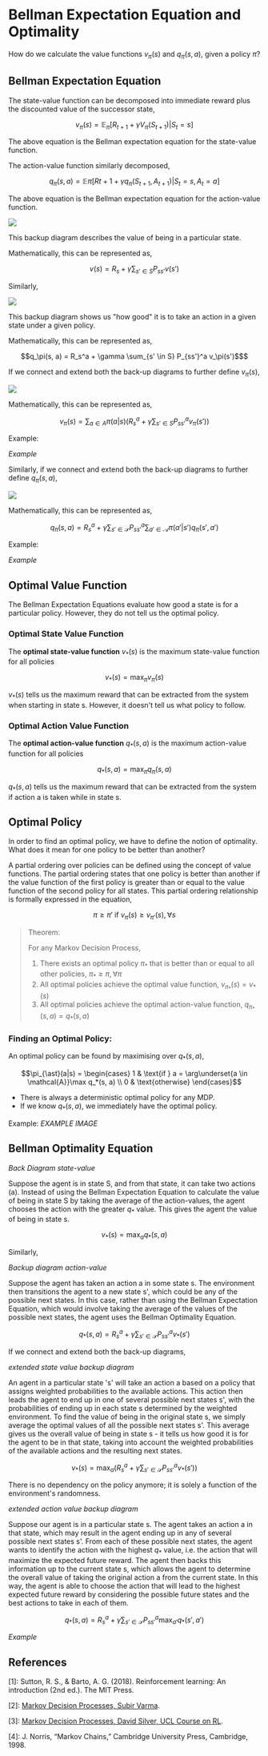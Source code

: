 # Bellman Expectation Equation and Optimality

How do we calculate the value functions $v_\pi (s)$ and $q_\pi (s,a)$, given a policy $\pi$?

## Bellman Expectation Equation

The state-value function can be decomposed into immediate reward plus the discounted value of the successor state,
```math
v_\pi(s) = \mathbb{E}_\pi [R_{t+1} + \gamma V_\pi(S_{t+1}) | S_t = s]
```
The above equation is the Bellman expectation equation for the state-value function.

The action-value function similarly decomposed,
```math
q_\pi(s, a) = \mathbb{E}\pi [R{t+1} + \gamma q_{\pi}(S_{t+1}, A_{t+1}) | S_t = s, A_t = a]
```
The above equation is the Bellman expectation equation for the action-value function.



![ ](../images/state_valuetree.jpg)

This backup diagram describes the value of being in a particular state. 

Mathematically, this can be represented as,
```math
v(s) = R_s + \gamma \sum_{s' \in S} P_{ss'} v(s')
```

Similarly,

![ ](../images/action_valuetree.jpg)

This backup diagram shows us "how good" it is to take an action in a given state under a given policy.

Mathematically, this can be represented as,

```math
q_\pi(s, a) = R_s^a + \gamma \sum_{s' \in S} P_{ss'}^a v_\pi(s')$
```

If we connect and extend both the back-up diagrams to further define $v_\pi (s)$,

![ ](../images/Extended_state_value.jpg)

Mathematically, this can be represented as,
```math
v_\pi(s) = \sum_{a \in A} \pi(a|s) \left(R_s^a + \gamma \sum_{s' \in S} P_{ss'}^a v_\pi(s')\right)
```

Example:

_Example_

Similarly, if we connect and extend both the back-up diagrams to further define $q_\pi (s, a)$,

![ ](../images/extended_action_value.jpg)

Mathematically, this can be represented as,
```math
q_{\pi}(s, a) = R_s^a + \gamma \sum_{s' \in \mathcal{S}} P_{ss'}^a \sum_{a' \in \mathcal{A}} \pi(a'|s') q_{\pi}(s', a')
```

Example:

_Example_

## Optimal Value Function

The Bellman Expectation Equations evaluate how good a state is for a particular policy. However, they do not tell us the optimal policy.

### Optimal State Value Function
The **optimal state-value function** $v_{*} (s)$  is the maximum state-value function for all policies
```math
v_{*}(s) = \mathop{\max}_\pi v_\pi(s)
```
$v_{*} (s)$ tells us the maximum reward that can be extracted from the system when starting in state s. However, it doesn't tell us what policy to follow.

### Optimal Action Value Function

The **optimal action-value function**  $q_{*} (s, a)$ is the maximum action-value function for all policies
```math
q_{*}(s, a) = \mathop{\max}_\pi q_\pi(s, a)
```

$q_{*} (s, a)$ tells us the maximum reward that can be extracted from the system if action a is taken while in state s.

## Optimal Policy

In order to find an optimal policy, we have to define the notion of optimality. What does it mean for one policy to be better than another?

A partial ordering over policies can be defined using the concept of value functions. The partial ordering states that one policy is better than another if the value function of the first policy is greater than or equal to the value function of the second policy for all states. This partial ordering relationship is formally expressed in the equation,
```math
\pi \geq \pi' \text{ if } v_\pi(s) \geq v_{\pi'}(s), \forall s
```

> Theorem:
> 
> For any Markov Decision Process,
> 1. There exists an optimal policy $\pi_{\ast}$ that is better than or equal to all other policies, $\pi_{\ast} \geq \pi, \forall \pi$
> 2. All optimal policies achieve the optimal value function, $v_{\pi_{\ast}}(s) = v_{\ast}(s)$
> 3. All optimal policies achieve the optimal action-value function, $q_{\pi_{\ast}}(s, a) = q_{\ast}(s, a)$

### Finding an Optimal Policy:

An optimal policy can be found by maximising over $q_{\ast}(s, a)$,
```math
\pi_{\ast}(a|s) = \begin{cases}
1 & \text{if } a = \arg\underset{a \in \mathcal{A}}\max q_*(s, a) \\
0 & \text{otherwise}
\end{cases}
```

- There is always a deterministic optimal policy for any MDP.
- If we know $q_{\ast}(s,a )$, we immediately have the optimal policy.

Example:
_EXAMPLE IMAGE_

## Bellman Optimality Equation

_Back Diagram state-value_

Suppose the agent is in state S, and from that state, it can take two actions (a). Instead of using the Bellman Expectation Equation to calculate the value of being in state S by taking the average of the action-values, the agent chooses the action with the greater $q_{\ast}$ value. This gives the agent the value of being in state s.
```math
v_{\ast}(s) = \mathop{\max}_a q_{\ast}(s, a)
```

Similarly,

_Backup diagram action-value_

Suppose the agent has taken an action a in some state s. The environment then transitions the agent to a new state s', which could be any of the possible next states. In this case, rather than using the Bellman Expectation Equation, which would involve taking the average of the values of the possible next states, the agent uses the Bellman Optimality Equation.
```math
q_{\ast}(s, a) = R_s^a + \gamma \sum_{s' \in \mathcal{S}} P_{ss'}^a v_{\ast}(s')
```
If we connect and extend both the back-up diagrams,

_extended state value backup diagram_

An agent in a particular state 's' will take an action a based on a policy that assigns weighted probabilities to the available actions. This action then leads the agent to end up in one of several possible next states s', with the probabilities of ending up in each state s determined by the weighted environment. To find the value of being in the original state s, we simply average the optimal values of all the possible next states s'. This average gives us the overall value of being in state s - it tells us how good it is for the agent to be in that state, taking into account the weighted probabilities of the available actions and the resulting next states.
```math
v_{\ast}(s) = \mathop{\max}_a (R_s^a + \gamma \sum_{s' \in \mathcal{S}} P_{ss'}^a v_{\ast}(s'))
```
There is no dependency on the policy anymore; it is solely a function of the environment's randomness.

_extended action value backup diagram_

Suppose our agent is in a particular state s. The agent takes an action a in that state, which may result in the agent ending up in any of several possible next states s'. From each of these possible next states, the agent wants to identify the action with the highest $q_{\ast}$ value, i.e. the action that will maximize the expected future reward. The agent then backs this information up to the current state s, which allows the agent to determine the overall value of taking the original action a from the current state. In this way, the agent is able to choose the action that will lead to the highest expected future reward by considering the possible future states and the best actions to take in each of them.
```math
q_{\ast}(s, a) = R_s^a + \gamma \sum_{s' \in \mathcal{S}} P_{ss'}^a \mathop{\max}_{a'}q_{\ast}(s', a')
```

_Example_

## References
[1]: Sutton, R. S., & Barto, A. G. (2018). Reinforcement learning: An introduction (2nd ed.). The MIT Press.

[2]: [Markov Decision Processes, Subir Varma](https://subirvarma.github.io/GeneralCognitics/Course2/Lecture2_MDPs.pdf).

[3]: [Markov Decision Processes, David Silver, UCL Course on RL](https://www.davidsilver.uk/wp-content/uploads/2020/03/MDP.pdf).

[4]: J. Norris, “Markov Chains,” Cambridge University Press, Cambridge, 1998.

